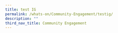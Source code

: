 ```yaml
---
title: test IG
permalink: /whats-on/Community-Engagement/testig/
description: ""
third_nav_title: Community Engagement
---
```


